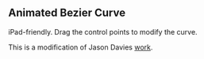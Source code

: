 ## Animated Bezier Curve

iPad-friendly.  Drag the control points to modify the curve.

This is a modification of Jason Davies [work](http://www.jasondavies.com/animated-bezier/).
